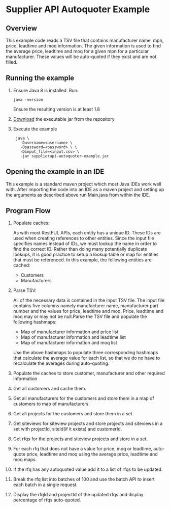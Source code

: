 # Supplier API Autoquoter Example
## Overview
This example code reads a TSV file that contains manufacturer name, mpn, price, leadtime and moq information. The given information is used to find the average price, leadtime and moq for a given mpn for a particular manufacturer.  These values will be auto-quoted if they exist and are not filled.

## Running the example
1. Ensure Java 8 is installed. Run:

	```
	java -version
	```
	Ensure the resulting version is at least 1.8
2. [Download](https://github.com/SupplyFrame/polydyne-api-examples/releases/download/v1.1/supplierapi-autoquoter-example.jar) the executable jar from the repository
3. Execute the example

		java \
		  -Dusername=<username> \
		  -Dpassword=<password> \ \
		  -Dinput_file=<input.csv> \
		  -jar supplierapi-autoquoter-example.jar

## Opening the example in an IDE
This example is a standard maven project which most Java IDEs work well with. After importing the code into an IDE as a maven project and setting up the arguments as described above run Main.java from within the IDE. 
## Program Flow
1. Populate caches:

	As with most RestFUL APIs, each entity has a unique ID. These IDs are used when creating references to other entities. Since the input file specifies names instead of IDs, we must lookup the name in order to find the correct ID. Rather than doing many potentially duplicate lookups, it is good practice to setup a lookup table or map for entities that must be referenced. In this example, the following entities are cached:
	- Customers
	- Manufacturers


1. Parse TSV:

	All of the necessary data is contained in the input TSV file. The input file contains five columns namely manufacturer name, manufacturer part number and the values for price, leadtime and moq. Price, leadtime and moq may or may not be null.Parse the TSV file and populate the following hashmaps:
	- Map of manufacturer information and price list
	- Map of manufacturer information and leadtime list
	- Map of manufacturer information and moq list
	
	Use the above hashmaps to populate three corresponding hashmaps that calculate the average value for each list, so that we do no have to recalculate the averages during auto-quoting.
	
	
2. Populate the caches to store customer, manufacturer and other required information
3. Get all customers and cache them.
4. Get all manufacturers for the customers and store them in a map of customers to map of manufacturers.
5. Get all projects for the customers and store them in a set.
6. Get siteviews for siteview projects and store projects and siteviews in a set with projectId, siteId(if it exists) and customerId.
7. Get rfqs for the projects and siteview projects and store in a set.
8. For each rfq that does not have a value for price, moq or leadtime, auto-quote price, leadtime and moq using the average price, leadtime and moq maps.
9. If the rfq has any autoquoted value add it to a list of rfqs to be updated.
10. Break the rfq list into batches of 100 and use the batch API to insert each batch in a single request.
11. Display the rfqId and projectId of the updated rfqs and display percentage of rfqs auto-quoted.

